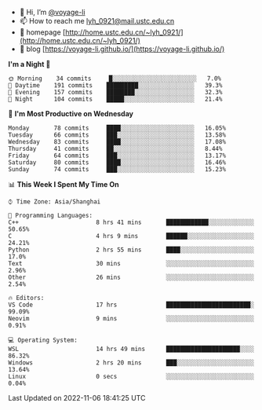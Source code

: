 - 👋 Hi, I’m [@voyage-li](https://github.com/voyage-li/)
- 📫 How to reach me [lyh_0921@mail.ustc.edu.cn](mailto:lyh_0921@mail.ustc.edu.cn)
- 👯 homepage [http://home.ustc.edu.cn/~lyh_0921/](http://home.ustc.edu.cn/~lyh_0921/)
- 🥤 blog [https://voyage-li.github.io/](https://voyage-li.github.io/)

<!--START_SECTION:waka-->
**I'm a Night 🦉** 

```text
🌞 Morning    34 commits     █░░░░░░░░░░░░░░░░░░░░░░░░   7.0% 
🌆 Daytime    191 commits    █████████░░░░░░░░░░░░░░░░   39.3% 
🌃 Evening    157 commits    ████████░░░░░░░░░░░░░░░░░   32.3% 
🌙 Night      104 commits    █████░░░░░░░░░░░░░░░░░░░░   21.4%

```
📅 **I'm Most Productive on Wednesday** 

```text
Monday       78 commits     ████░░░░░░░░░░░░░░░░░░░░░   16.05% 
Tuesday      66 commits     ███░░░░░░░░░░░░░░░░░░░░░░   13.58% 
Wednesday    83 commits     ████░░░░░░░░░░░░░░░░░░░░░   17.08% 
Thursday     41 commits     ██░░░░░░░░░░░░░░░░░░░░░░░   8.44% 
Friday       64 commits     ███░░░░░░░░░░░░░░░░░░░░░░   13.17% 
Saturday     80 commits     ████░░░░░░░░░░░░░░░░░░░░░   16.46% 
Sunday       74 commits     ███░░░░░░░░░░░░░░░░░░░░░░   15.23%

```


📊 **This Week I Spent My Time On** 

```text
⌚︎ Time Zone: Asia/Shanghai

💬 Programming Languages: 
C++                      8 hrs 41 mins       ████████████░░░░░░░░░░░░░   50.65% 
C                        4 hrs 9 mins        ██████░░░░░░░░░░░░░░░░░░░   24.21% 
Python                   2 hrs 55 mins       ████░░░░░░░░░░░░░░░░░░░░░   17.0% 
Text                     30 mins             ░░░░░░░░░░░░░░░░░░░░░░░░░   2.96% 
Other                    26 mins             ░░░░░░░░░░░░░░░░░░░░░░░░░   2.54%

🔥 Editors: 
VS Code                  17 hrs              ████████████████████████░   99.09% 
Neovim                   9 mins              ░░░░░░░░░░░░░░░░░░░░░░░░░   0.91%

💻 Operating System: 
WSL                      14 hrs 49 mins      █████████████████████░░░░   86.32% 
Windows                  2 hrs 20 mins       ███░░░░░░░░░░░░░░░░░░░░░░   13.64% 
Linux                    0 secs              ░░░░░░░░░░░░░░░░░░░░░░░░░   0.04%

```


 Last Updated on 2022-11-06 18:41:25 UTC
<!--END_SECTION:waka-->